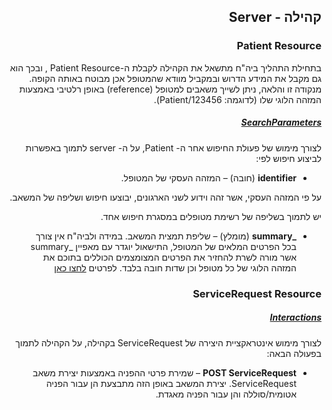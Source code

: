 <div dir="rtl" markdown="1">

## קהילה - Server

### Patient Resource
בתחילת התהליך ביה"ח מתשאל את הקהילה לקבלת ה-Patient Resource , ובכך הוא גם מקבל את המידע הדרוש ובמקביל מוודא שהמטופל אכן מבוטח באותה הקופה.
מנקודה זו והלאה, ניתן לשייך משאבים למטופל (reference) באופן רלטיבי באמצעות המזהה הלוגי שלו (לדוגמה: Patient/123456).

<u><h5>SearchParameters</h5></u>

לצורך מימוש של פעולת החיפוש אחר ה- Patient, על ה- server לתמוך באפשרות לביצוע חיפוש לפי:

- **identifier** (חובה) – המזהה העסקי של המטופל.

על פי המזהה העסקי, אשר זהה וידוע לשני הארגונים, יבוצעו חיפוש ושליפה של המשאב.

יש לתמוך בשליפה של רשימת מטופלים במסגרת חיפוש אחד.

- **\_summary** (מומלץ) – שליפת תמצית המשאב.
  במידה ולביה"ח אין צורך בכל הפרטים המלאים של המטופל, התישאול יוגדר עם מאפיין \_summary אשר מורה לשרת להחזיר את הפרטים המצומצמים הכוללים בתוכם את המזהה הלוגי של כל מטופל וכן שדות חובה בלבד.
  לפרטים [לחצו כאן](https://hl7.org/fhir/R4/search.html#summary)


### ServiceRequest Resource 

<u><h5>Interactions</h5></u>
לצורך מימוש אינטראקציית היצירה של ServiceRequest בקהילה, על הקהילה לתמוך בפעולה הבאה:
-	**POST ServiceRequest** – שמירת פרטי ההפניה באמצעות יצירת משאב ServiceRequest.
יצירת המשאב באופן הזה מתבצעת הן עבור הפניה אטומית/סוללה והן עבור הפניה מאגדת.

</div>